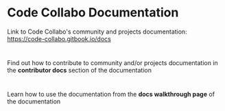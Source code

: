 # Code Collabo Documentation

Link to Code Collabo's community and projects documentation: https://code-collabo.gitbook.io/docs

#

Find out how to contribute to community and/or projects documentation in the **contributor docs** section of the documentation

#

Learn how to use the documentation from the **docs walkthrough page** of the documentation

